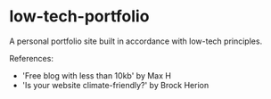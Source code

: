 # low-tech-portfolio
 
 A personal portfolio site built in accordance with low-tech principles. 

 References:

 - <a src="https://max.hn/thoughts/free-blog-with-less-than-10kb"> 'Free blog with less than 10kb' by Max H</a>
 - <a src="https://brockherion.hashnode.dev/is-your-website-climate-friendly"> 'Is your website climate-friendly?' by Brock Herion</a>
